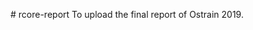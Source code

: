 #   r c o r e - r e p o r t  
  
 T o   u p l o a d   t h e   f i n a l   r e p o r t   o f   O s t r a i n   2 0 1 9 . 